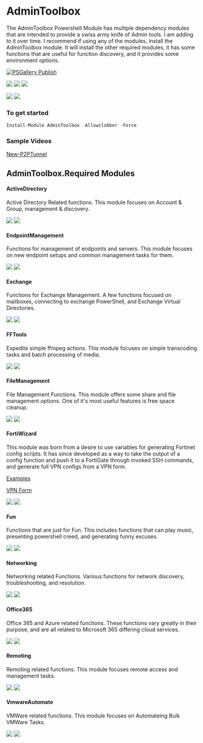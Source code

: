 # AdminToolbox
The AdminToolbox Powershell Module has multiple dependency modules that are intended to provide a swiss army knife of Admin tools. I am adding to it over time. I recommend if using any of the modules, install the AdminToolbox module. It will install the other required modules, it has some functions that are useful for function discovery, and it provides some environment options.

[![PSGallery Publish](https://github.com/TheTaylorLee/AdminToolbox/actions/workflows/PS_Gallery_Pipeline.yml/badge.svg?branch=master)](https://github.com/TheTaylorLee/AdminToolbox/actions/workflows/PS_Gallery_Pipeline.yml)

<p align="Left">
<a href="https://github.com/TheTaylorLee/AdminToolbox"><img src="https://img.shields.io/github/repo-size/thetaylorlee/admintoolbox?label=Repository%20Size"></a>
<a href="https://github.com/TheTaylorLee/AdminToolbox/issues?q=is%3Aopen+is%3Aissue"><img src ="https://img.shields.io/github/issues-raw/thetaylorlee/admintoolbox"></a>
<a href="https://github.com/TheTaylorLee/AdminToolbox/issues?q=is%3Aissue+is%3Aclosed"><img src ="https://img.shields.io/github/issues-closed/thetaylorlee/admintoolbox"></a>
</p>

<p align="Left">
<a href="https://www.powershellgallery.com/packages/AdminToolbox"><img src="https://img.shields.io/powershellgallery/v/Admintoolbox.svg?label=AdminToolbox&logo=powershell&ColorB=blue"></a>
<a href="https://www.powershellgallery.com/packages/AdminToolbox"><img src="https://img.shields.io/powershellgallery/dt/Admintoolbox.svg"></a>
</p>



### To get started

```Powershell
Install-Module AdminToolbox -Allowclobber -Force
```

### Sample Videos

[New-P2PTunnel](https://www.youtube.com/watch?v=stIkaeUwJ4c)

## AdminToolbox.Required Modules

#### ActiveDirectory
Active Directory Related functions. This module focuses on Account & Group, management & discovery.

<p align="Left">
<a href="https://www.powershellgallery.com/packages/AdminToolbox.ActiveDirectory"><img src="https://img.shields.io/powershellgallery/v/Admintoolbox.ActiveDirectory.svg?label=AdminToolbox.ActiveDirectory&logo=powershell&ColorB=blue"></a>
<a href="https://www.powershellgallery.com/packages/AdminToolbox.ActiveDirectory"><img src="https://img.shields.io/powershellgallery/dt/Admintoolbox.ActiveDirectory.svg"></a>
</p>

#### EndpointManagement
Functions for management of endpoints and servers. This module focuses on new endpoint setups and common management tasks for them.

<p align="Left">
<a href="https://www.powershellgallery.com/packages/AdminToolbox.EndpointManagement"><img src="https://img.shields.io/powershellgallery/v/Admintoolbox.EndpointManagement.svg?label=AdminToolbox.EndpointManagement&logo=powershell&ColorB=blue"></a>
<a href="https://www.powershellgallery.com/packages/AdminToolbox.EndpointManagement"><img src="https://img.shields.io/powershellgallery/dt/Admintoolbox.EndpointManagement.svg"></a>
</p>

#### Exchange
Functions for Exchange Management. A few functions focused on mailboxes, connecting to exchange PowerShell, and Exchange Virtual Directories.

<p align="Left">
<a href="https://www.powershellgallery.com/packages/AdminToolbox.Exchange"><img src="https://img.shields.io/powershellgallery/v/Admintoolbox.Exchange.svg?label=AdminToolbox.Exchange&logo=powershell&ColorB=blue"></a>
<a href="https://www.powershellgallery.com/packages/AdminToolbox.Exchange"><img src="https://img.shields.io/powershellgallery/dt/Admintoolbox.Exchange.svg"></a>
</p>

#### FFTools
Expedite simple ffmpeg actions. This module focuses on simple transcoding tasks and batch processing of media.

<p align="Left">
<a href="https://www.powershellgallery.com/packages/AdminToolbox.FFTools"><img src="https://img.shields.io/powershellgallery/v/Admintoolbox.svg?label=AdminToolbox.FFTools&logo=powershell&ColorB=blue"></a>
<a href="https://www.powershellgallery.com/packages/AdminToolbox.FFTools"><img src="https://img.shields.io/powershellgallery/dt/Admintoolbox.FFTools.svg"></a>
</p>

#### FileManagement
File Management Functions. This module offers some share and file management options. One of it's most useful features is free space cleanup.

<p align="Left">
<a href="https://www.powershellgallery.com/packages/AdminToolbox.FileManagement"><img src="https://img.shields.io/powershellgallery/v/Admintoolbox.svg?label=AdminToolbox.FileManagement&logo=powershell&ColorB=blue"></a>
<a href="https://www.powershellgallery.com/packages/AdminToolbox.FileManagement"><img src="https://img.shields.io/powershellgallery/dt/Admintoolbox.FileManagement.svg"></a>
</p>

#### FortiWizard
This module was born from a desire to use variables for generating Fortinet config scripts. It has since developed as a way to take the output of a config function and push it to a FortiGate through invoked SSH commands, and generate full VPN configs from a VPN form.

[Examples](https://github.com/TheTaylorLee/AdminToolbox/tree/master/docs/AdminToolbox.FortiWizard/Examples)

[VPN Form](https://github.com/TheTaylorLee/AdminToolbox/raw/master/docs/AdminToolbox.FortiWizard/Examples/VPN%20Buildout%20Form.xlsx)

<p align="Left">
<a href="https://www.powershellgallery.com/packages/AdminToolbox.FortiWizard"><img src="https://img.shields.io/powershellgallery/v/Admintoolbox.svg?label=AdminToolbox.FortiWizard&logo=powershell&ColorB=blue"></a>
<a href="https://www.powershellgallery.com/packages/AdminToolbox.FortiWizard"><img src="https://img.shields.io/powershellgallery/dt/Admintoolbox.FortiWizard.svg"></a>
</p>

#### Fun
Functions that are just for Fun. This includes functions that can play music, presenting powershell creed, and generating funny excuses.

<p align="Left">
<a href="https://www.powershellgallery.com/packages/AdminToolbox.Fun"><img src="https://img.shields.io/powershellgallery/v/Admintoolbox.svg?label=AdminToolbox.Fun&logo=powershell&ColorB=blue"></a>
<a href="https://www.powershellgallery.com/packages/AdminToolbox.Fun"><img src="https://img.shields.io/powershellgallery/dt/Admintoolbox.Fun.svg"></a>
</p>

#### Networking
Networking related Functions. Various functions for network discovery, troubleshooting, and resolution.

<p align="Left">
<a href="https://www.powershellgallery.com/packages/AdminToolbox.Networking"><img src="https://img.shields.io/powershellgallery/v/Admintoolbox.svg?label=AdminToolbox.Networking&logo=powershell&ColorB=blue"></a>
<a href="https://www.powershellgallery.com/packages/AdminToolbox.Networking"><img src="https://img.shields.io/powershellgallery/dt/Admintoolbox.Networking.svg"></a>
</p>

#### Office365
Office 365 and Azure related functions. These functions vary greatly in their purpose, and are all related to Microsoft 365 differing cloud services.

<p align="Left">
<a href="https://www.powershellgallery.com/packages/AdminToolbox.Office365"><img src="https://img.shields.io/powershellgallery/v/Admintoolbox.svg?label=AdminToolbox.Office365&logo=powershell&ColorB=blue"></a>
<a href="https://www.powershellgallery.com/packages/AdminToolbox.Office365"><img src="https://img.shields.io/powershellgallery/dt/Admintoolbox.Office365.svg"></a>
</p>

#### Remoting
Remoting related functions. This module focuses remote access and management tasks.

<p align="Left">
<a href="https://www.powershellgallery.com/packages/AdminToolbox.Remoting"><img src="https://img.shields.io/powershellgallery/v/Admintoolbox.svg?label=AdminToolbox.Remoting&logo=powershell&ColorB=blue"></a>
<a href="https://www.powershellgallery.com/packages/AdminToolbox.Remoting"><img src="https://img.shields.io/powershellgallery/dt/Admintoolbox.Remoting.svg"></a>
</p>

#### VmwareAutomate
VMWare related functions. This module focuses on Automateing Bulk VMWare Tasks.

<p align="Left">
<a href="https://www.powershellgallery.com/packages/AdminToolbox.VMWareAutomate"><img src="https://img.shields.io/powershellgallery/v/Admintoolbox.svg?label=AdminToolbox.VMWareAutomate&logo=powershell&ColorB=blue"></a>
<a href="https://www.powershellgallery.com/packages/AdminToolbox.VMWareAutomate"><img src="https://img.shields.io/powershellgallery/dt/Admintoolbox.VMWareAutomate.svg"></a>
</p>
